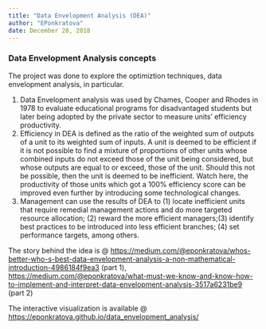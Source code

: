 ```yaml
---
title: "Data Envelopment Analysis (DEA)"
author: "EPonkratova"
date: December 28, 2018
---
```

### Data Envelopment Analysis concepts
The project was done to explore the optimiztion techniques, data envelopment analysis, in particular. 

1. Data Envelopment analysis was used by Chames, Cooper and Rhodes in 1978 to evaluate educational programs for disadvantaged students but later being adopted by the private sector to measure units’ efficiency productivity. 
2. Efficiency in DEA is defined as the ratio of the weighted sum of outputs of a unit to its weighted sum of inputs. A unit is deemed to be efficient if it is not possible to find a mixture of proportions of other units whose combined inputs do not exceed those of the unit being considered, but whose outputs are equal to or exceed, those of the unit. Should this not be possible, then the unit is deemed to be inefficient. Watch here, the productivity of those units which got a 100% efficiency score can be improved even further by introducing some technological changes.
3. Management can use the results of DEA to (1) locate inefficient units that require remedial management actions and do more targeted resource allocation; (2) reward the more efficient managers;(3) identify best practices to be introduced into less efficient branches; (4) set performance targets, among others.

The story behind the idea is @ https://medium.com/@eponkratova/whos-better-who-s-best-data-envelopment-analysis-a-non-mathematical-introduction-4986184f9ea3 (part 1), https://medium.com/@eponkratova/what-must-we-know-and-know-how-to-implement-and-interpret-data-envelopment-analysis-3517a6231be9 (part 2)

The interactive visualization is available @ https://eponkratova.github.io/data_envelopment_analysis/


<script src="https://gist.github.com/eponkratova/47c0bb05fd24b97d26dceb2f902ebc93.js"></script>
